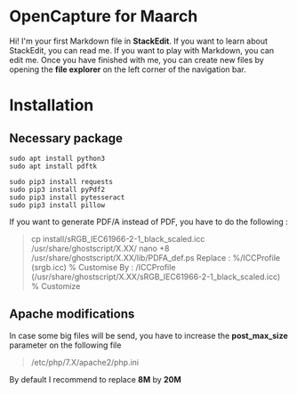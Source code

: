 # OpenCapture for Maarch

Hi! I'm your first Markdown file in **StackEdit**. If you want to learn about StackEdit, you can read me. If you want to play with Markdown, you can edit me. Once you have finished with me, you can create new files by opening the **file explorer** on the left corner of the navigation bar.


# Installation

## Necessary package

    sudo apt install python3
    sudo apt install pdftk

    sudo pip3 install requests
    sudo pip3 install pyPdf2
    sudo pip3 install pytesseract
    sudo pip3 install pillow

If you want to generate PDF/A instead of PDF, you have to do the following :

> cp install/sRGB_IEC61966-2-1_black_scaled.icc /usr/share/ghostscript/X.XX/
> nano +8 /usr/share/ghostscript/X.XX/lib/PDFA_def.ps
> Replace : %/ICCProfile (srgb.icc) % Customise
> By : /ICCProfile (/usr/share/ghostscript/X.XX/sRGB_IEC61966-2-1_black_scaled.icc)   % Customize

## Apache modifications

In case some big files will be send, you have to increase the **post_max_size** parameter on the following file
> /etc/php/7.X/apache2/php.ini

By default I recommend to replace **8M** by **20M**



